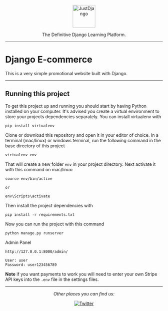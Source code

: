 <p align="center">
  <p align="center">
    <a href="https://obcmobilya.com" target="_blank">
      <img src="https://obcmobilya.com/media/images/svg/obcmobilya_XhDfepb.svg" alt="JustDjango" height="72">
    </a>
  </p>
  <p align="center">
    The Definitive Django Learning Platform.
  </p>
</p>


---

# Django E-commerce

This is a very simple promotional website built with Django.

---

## Running this project

To get this project up and running you should start by having Python installed on your computer. It's advised you create a virtual environment to store your projects dependencies separately. You can install virtualenv with

```
pip install virtualenv
```

Clone or download this repository and open it in your editor of choice. In a terminal (mac/linux) or windows terminal, run the following command in the base directory of this project

```
virtualenv env
```

That will create a new folder `env` in your project directory. Next activate it with this command on mac/linux:

```
source env/bin/active

or

env\Scripts\activate
```

Then install the project dependencies with

```
pip install -r requirements.txt
```

Now you can run the project with this command

```
python manage.py runserver
```

Admin Panel

```
http://127.0.0.1:8000/admin/

User: user
Password: user123456789
```

**Note** if you want payments to work you will need to enter your own Stripe API keys into the `.env` file in the settings files.

---

<div align="center">

<i>Other places you can find us:</i><br>

<a href="https://www.twitter.com/enginulger06" target="_blank"><img src="https://img.shields.io/badge/Twitter-%231877F2.svg?&style=flat-square&logo=twitter&logoColor=white" alt="Twitter"></a>

</div>
